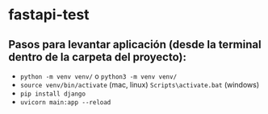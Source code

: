 # fastapi-test

## Pasos para levantar aplicación (desde la terminal dentro de la carpeta del proyecto):
* `python -m venv venv/` o `python3 -m venv venv/`
* `source venv/bin/activate` (mac, linux) `Scripts\activate.bat` (windows)
* `pip install django`
* `uvicorn main:app --reload`
